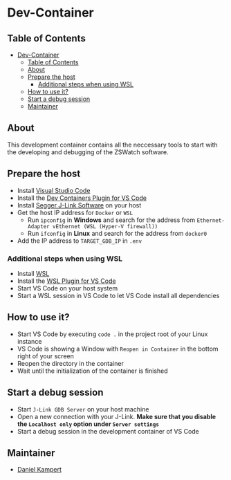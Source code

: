 # Dev-Container

## Table of Contents

- [Dev-Container](#dev-container)
  - [Table of Contents](#table-of-contents)
  - [About](#about)
  - [Prepare the host](#prepare-the-host)
    - [Additional steps when using WSL](#additional-steps-when-using-wsl)
  - [How to use it?](#how-to-use-it)
  - [Start a debug session](#start-a-debug-session)
  - [Maintainer](#maintainer)

## About

This development container contains all the neccessary tools to start with the developing and debugging of the ZSWatch software.

## Prepare the host

- Install [Visual Studio Code](https://code.visualstudio.com/)
- Install the [Dev Containers Plugin for VS Code](https://marketplace.visualstudio.com/items?itemName=ms-vscode-remote.remote-containers)
- Install [Segger J-Link Software](https://www.segger.com/downloads/jlink/) on your host
- Get the host IP address for `Docker` or `WSL`
  - Run `ipconfig` in **Windows** and search for the address from `Ethernet-Adapter vEthernet (WSL (Hyper-V firewall))`
  - Run `ifconfig` in **Linux** and search for the address from `docker0`
- Add the IP address to `TARGET_GDB_IP` in `.env`

### Additional steps when using WSL

- Install [WSL](https://learn.microsoft.com/en-us/windows/wsl/install)
- Install the [WSL Plugin for VS Code](https://marketplace.visualstudio.com/items?itemName=ms-vscode-remote.remote-wsl)
- Start VS Code on your host system
- Start a WSL session in VS Code to let VS Code install all dependencies

## How to use it?

- Start VS Code by executing `code .` in the project root of your Linux instance
- VS Code is showing a Window with `Reopen in Container` in the bottom right of your screen
- Reopen the directory in the container
- Wait until the initialization of the container is finished

## Start a debug session

- Start `J-Link GDB Server` on your host machine
- Open a new connection with your J-Link. **Make sure that you disable the `Localhost only` option under `Server settings`**
- Start a debug session in the development container of VS Code

## Maintainer

- [Daniel Kampert](mailto:daniel.kameprt@kampis-elektroecke.de)
